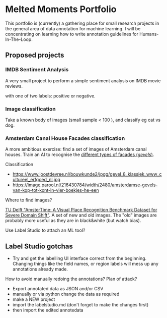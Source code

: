 # Melted Moments Portfolio

This portfolio is (currently) a gathering place for small research projects in the general area of data annotation for machine learning. I will be concentrating on learning how to write annotation guidelines for Humans-In-The-Loop. 

## Proposed projects

### IMDB Sentiment Analysis

A very small project to perform a simple sentiment analysis on IMDB movie reviews.

 with one of two labels: positive or negative. 

### Image classification

Take a known body of images (small sample < 100 ), and classify eg cat vs dog.

### Amsterdam Canal House Facades classification

A more ambitious exercise: find a set of images of Amsterdam canal houses. Train an AI to recognise the [different types of facades (*gevels*)](https://www.grachtenvanamsterdam.nl/soortengevels.htm).

Classification

- https://www.joostdevree.nl/bouwkunde2/jpgg/gevel_8_klassiek_www_cultureel_erfgoed_nl.jpg
- https://image.parool.nl/216430784/width/2480/amsterdamse-gevels-van-kop-tot-kont-in-vier-boekjes-he-een

Where to find images?

[TU Delft "AmsterTime: A Visual Place Recognition Benchmark Dataset for Severe Domain Shift"](https://data.4tu.nl/articles/dataset/AmsterTime_A_Visual_Place_Recognition_Benchmark_Dataset_for_Severe_Domain_Shift/19580806
). A set of new and old images. The "old" images are probably more useful as they are in black&white (but watch bias). 

Use Label Studio to attach an ML tool? 

## Label Studio gotchas
- Try and get the labelling UI interface correct from the beginning. Changing things like the field names, or region labels will mess up any annotations already made. 

How to avoid manually redoing the annotations? Plan of attack?

- Export annotated data as JSON and/or CSV
- manually or via python change the data as required
- make a NEW project
- import the labelstudio.md (don't forget to make the changes first)
- then import the edited annotedata

